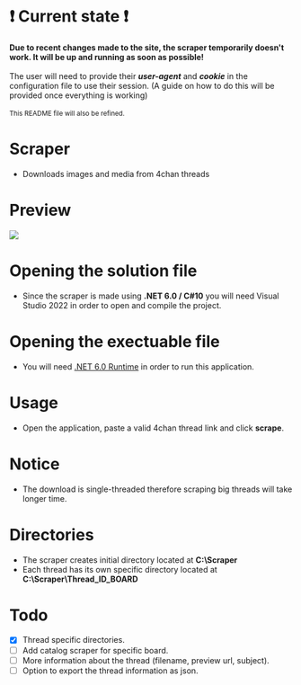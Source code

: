 # ❗ Current state ❗
**Due to recent changes made to the site, the scraper temporarily doesn't work. It will be up and running as soon as possible!**<br><br>
The user will need to provide their _**user-agent**_ and _**cookie**_ in the configuration file to use their session. (A guide on how to do this will be provided once everything is working)<br><br>
<sup>This README file will also be refined.</sup>

# Scraper
 * Downloads images and media from 4chan threads

# Preview
 ![](https://i.imgur.com/9CEe34G.gif)

# Opening the solution file
 * Since the scraper is made using **.NET 6.0 / C#10** you will need Visual Studio 2022 in order to open and compile the project.

# Opening the exectuable file
 * You will need [.NET 6.0 Runtime](https://dotnet.microsoft.com/en-us/download/dotnet/6.0/runtime?cid=getdotnetcore) in order to run this application.

# Usage
 * Open the application, paste a valid 4chan thread link and click **scrape**.

# Notice
 * The download is single-threaded therefore scraping big threads will take longer time.

# Directories
 * The scraper creates initial directory located at **C:\\Scraper**
 * Each thread has its own specific directory located at **C:\\Scraper\\Thread_ID_BOARD**

# Todo
- [X] Thread specific directories.
- [ ] Add catalog scraper for specific board.
- [ ] More information about the thread (filename, preview url, subject).
- [ ] Option to export the thread information as json.
